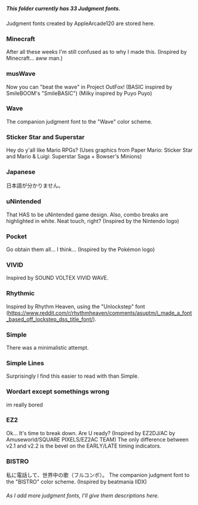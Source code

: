 ##### This folder currently has 33 Judgment fonts.

Judgment fonts created by AppleArcade120 are stored here.

### Minecraft
After all these weeks I'm still confused as to why I made this. (Inspired by Minecraft... aww man.)

### musWave
Now you can "beat the wave" in Project OutFox!
(BASIC inspired by SmileBOOM's "SmileBASIC")
(Milky inspired by Puyo Puyo)

### Wave
The companion judgment font to the "Wave" color scheme.

### Sticker Star and Superstar
Hey do y'all like Mario RPGs? (Uses graphics from Paper Mario: Sticker Star and Mario & Luigi: Superstar Saga + Bowser's Minions)

### Japanese
日本語が分かりません。

### uNintended
That HAS to be uNintended game design. Also, combo breaks are highlighted in white. Neat touch, right? (Inspired by the Nintendo logo)

### Pocket
Go obtain them all... I think... (Inspired by the Pokémon logo)

### VIVID
Inspired by SOUND VOLTEX VIVID WAVE.

### Rhythmic
Inspired by Rhythm Heaven, using the "Unlockstep" font (https://www.reddit.com/r/rhythmheaven/comments/asuptm/i_made_a_font_based_off_lockstep_dss_title_font/).

### Simple
There was a minimalistic attempt.

### Simple Lines
Surprisingly I find this easier to read with than Simple.

### Wordart except somethings wrong
im really bored

### EZ2
Ok... It's time to break down. Are U ready? (Inspired by EZ2DJ/AC by Amuseworld/SQUARE PIXELS/EZ2AC TEAM)
The only difference between v2.1 and v2.2 is the bevel on the EARLY/LATE timing indicators.

### BISTRO
私に電話して、世界中の歌（フルコンボ）。
The companion judgment font to the "BISTRO" color scheme. (Inspired by beatmania IIDX)

###### As I add more judgment fonts, I'll give them descriptions here.
